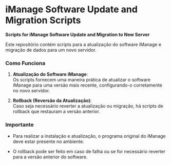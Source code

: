 # iManage Software Update and Migration Scripts

**Scripts for iManage Software Update and Migration to New Server**

Este repositório contém scripts para a atualização do software iManage e migração de dados para um novo servidor.

### Como Funciona

1. **Atualização do Software iManage**:  
   Os scripts fornecem uma maneira prática de atualizar o software iManage para uma versão mais recente, configurando-o corretamente no novo servidor.

3. **Rollback (Reversão da Atualização)**:  
   Caso seja necessário reverter a atualização ou migração, há scripts de rollback que restauram a versão anterior.

### Importante

- Para realizar a instalação e atualização, o programa original do iManage deve estar presente no ambiente.

- O rollback pode ser feito em caso de falha ou se for necessário reverter para a versão anterior do software.
